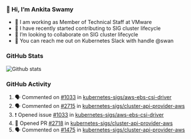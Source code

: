 ### 👋 Hi, I’m Ankita Swamy 

- 💼 I am working as Member of Technical Staff at VMware
- 👀 I have recently started contributing to SIG cluster lifecycle 
- 💞️ I’m looking to collaborate on SIG cluster lifecycle
- 💬 You can reach me out on Kubernetes Slack with handle @swan

### GitHub Stats
![Github stats](https://github-readme-stats.vercel.app/api?username=Ankitasw&count_private=true&show_icons=true&theme=tokyonight)

### GitHub Activity 
<!--START_SECTION:activity-->
1. 🗣 Commented on [#1033](https://github.com/kubernetes-sigs/aws-ebs-csi-driver/issues/1033) in [kubernetes-sigs/aws-ebs-csi-driver](https://github.com/kubernetes-sigs/aws-ebs-csi-driver)
2. 🗣 Commented on [#2715](https://github.com/kubernetes-sigs/cluster-api-provider-aws/issues/2715) in [kubernetes-sigs/cluster-api-provider-aws](https://github.com/kubernetes-sigs/cluster-api-provider-aws)
3. ❗️ Opened issue [#1033](https://github.com/kubernetes-sigs/aws-ebs-csi-driver/issues/1033) in [kubernetes-sigs/aws-ebs-csi-driver](https://github.com/kubernetes-sigs/aws-ebs-csi-driver)
4. 💪 Opened PR [#2718](https://github.com/kubernetes-sigs/cluster-api-provider-aws/pull/2718) in [kubernetes-sigs/cluster-api-provider-aws](https://github.com/kubernetes-sigs/cluster-api-provider-aws)
5. 🗣 Commented on [#1475](https://github.com/kubernetes-sigs/cluster-api-provider-aws/issues/1475) in [kubernetes-sigs/cluster-api-provider-aws](https://github.com/kubernetes-sigs/cluster-api-provider-aws)
<!--END_SECTION:activity-->
